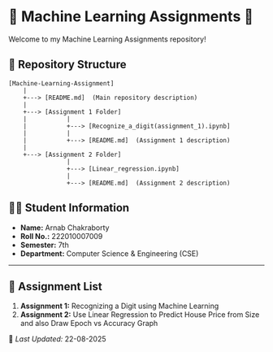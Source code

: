 # 🧠 Machine Learning Assignments 🧠

Welcome to my Machine Learning Assignments repository!  

## 📂 Repository Structure

```
[Machine-Learning-Assignment]
    |
    +---> [README.md]  (Main repository description)
    |
    +---> [Assignment 1 Folder]
    |           |
    |           +---> [Recognize_a_digit(assignment_1).ipynb]
    |           |
    |           +---> [README.md]  (Assignment 1 description)
    |
    +---> [Assignment 2 Folder]
                |
                +---> [Linear_regression.ipynb]
                |
                +---> [README.md]  (Assignment 2 description)
```
## 🧑‍🎓 Student Information

- **Name:** Arnab Chakraborty  
- **Roll No.:** 222010007009  
- **Semester:** 7th  
- **Department:** Computer Science & Engineering (CSE)  

---

## 📌 Assignment List

1. **Assignment 1:** Recognizing a Digit using Machine Learning
2. **Assignment 2:** Use Linear Regression to Predict House Price from Size and also Draw Epoch vs Accuracy Graph



📅 *Last Updated:* 22-08-2025 
                 
                 
